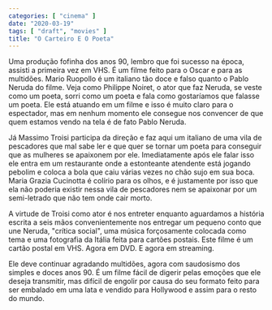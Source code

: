 ```yaml
---
categories: [ "cinema" ]
date: "2020-03-19"
tags: [ "draft", "movies" ]
title: "O Carteiro E O Poeta"
---
```

Uma produção fofinha dos anos 90, lembro que foi sucesso na época,
assisti a primeira vez em VHS. É um filme feito para o Oscar e para
as multidões. Mario Ruopollo é um italiano tão doce e falso quanto o
Pablo Neruda do filme. Veja como Philippe Noiret, o ator que faz Neruda,
se veste como um poeta, sorri como um poeta e fala como gostaríamos que
falasse um poeta. Ele está atuando em um filme e isso é muito claro
para o espectador, mas em nenhum momento ele consegue nos convencer de
que quem estamos vendo na tela é de fato Pablo Neruda.

Já Massimo Troisi participa da direção e faz aqui um italiano de
uma vila de pescadores que mal sabe ler e que quer se tornar um poeta
para conseguir que as mulheres se apaixonem por ele. Imediatamente após
ele falar isso ele entra em um restaurante onde a estonteante atendente
está jogando pebolim e coloca a bola que caiu várias vezes no chão
sujo em sua boca. Maria Grazia Cucinotta é colírio para os olhos, e é
justamente por isso que ela não poderia existir nessa vila de pescadores
nem se apaixonar por um semi-letrado que não tem onde cair morto.

A virtude de Troisi como ator é nos entreter enquanto aguardamos a
história escrita a seis mãos convenientemente nos entregar um pequeno
conto que une Neruda, "crítica social", uma música forçosamente
colocada como tema e uma fotografia da Itália feita para cartões
postais. Este filme é um cartão postal em VHS. Agora em DVD. E agora
em streaming.

Ele deve continuar agradando multidões, agora com saudosismo dos simples
e doces anos 90. É um filme fácil de digerir pelas emoções que ele
deseja transmitir, mas difícil de engolir por causa do seu formato
feito para ser embalado em uma lata e vendido para Hollywood e assim
para o resto do mundo.
